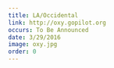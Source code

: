 ```yaml
---
title: LA/Occidental
link: http://oxy.gopilot.org
occurs: To Be Announced
date: 3/29/2016
image: oxy.jpg
order: 0
---
```



